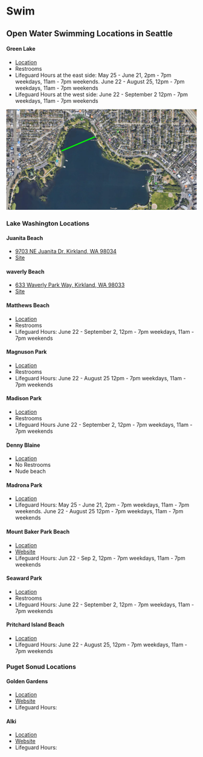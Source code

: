 # Swim

## Open Water Swimming Locations in Seattle

#### Green Lake
* [Location](https://www.google.com/maps/place/Green+Lake,+Seattle,+WA/@47.6778049,-122.3422588,15z/data=!3m1!4b1!4m5!3m4!1s0x54901414dad562fd:0xc942aafc8f01267c!8m2!3d47.6798338!4d-122.3257826)
* Restrooms
* Lifeguard Hours at the east side: May 25 - June 21, 2pm - 7pm weekdays, 11am - 7pm weekends. June 22 - August 25, 12pm - 7pm weekdays, 11am - 7pm weekends
* Lifeguard Hours at the west side: June 22 - September 2 12pm - 7pm weekdays, 11am - 7pm weekends

![green lake](green-lake.jpeg)

### Lake Washington Locations

#### Juanita Beach
* [9703 NE Juanita Dr, Kirkland, WA 98034](https://www.google.com/maps/place/Juanita+Beach+Park/@47.7048015,-122.215372,15z/data=!4m2!3m1!1s0x0:0xdb0cac503530060c?sa=X&ved=2ahUKEwjc3Kn-0KXpAhXZHDQIHZK_A8MQ_BIwD3oECBMQCw)
* [Site](https://www.theswimguide.org/beach/6506)

#### waverly Beach
* [633 Waverly Park Way, Kirkland, WA 98033](https://www.google.com/maps/place/Waverly+Beach+Park/@47.6869314,-122.2166368,15z/data=!4m2!3m1!1s0x0:0x9c268a055fc8afec?sa=X&ved=2ahUKEwjgx82s0aXpAhVSKH0KHShLB5kQ_BIwEHoECBEQCw)
* [Site](https://www.theswimguide.org/beach/6522)

#### Matthews Beach
* [Location](https://www.google.com/maps/place/Matthews+Beach,+Seattle,+WA/@47.7037068,-122.2964961,14z/data=!3m1!4b1!4m5!3m4!1s0x549013c4f0769c2d:0x8c1371438367252f!8m2!3d47.6958965!4d-122.2762179)
* Restrooms
* Lifeguard Hours: June 22 - September 2, 12pm - 7pm weekdays, 11am - 7pm weekends

#### Magnuson Park
* [Location](https://www.google.com/maps/search/magnuson+park/@47.6825264,-122.2617557,16z)
* Restrooms
* Lifeguard Hours: June 22 - August 25 12pm - 7pm weekdays, 11am - 7pm weekends

#### Madison Park
* [Location](https://www.google.com/maps/place/Madison+Park,+Seattle,+WA+98112/@47.637403,-122.295785,14.5z/data=!4m5!3m4!1s0x549014c9b0611b3b:0xf85be8f3df2273b8!8m2!3d47.6346093!4d-122.2796452)
* Restrooms
* Lifeguard Hours June 22 - September 2, 12pm - 7pm weekdays, 11am - 7pm weekends

#### Denny Blaine
* [Location](https://www.google.com/maps/place/Harrison%2FDenny-Blaine,+Seattle,+WA/@47.6256799,-122.2945973,15.5z/data=!4m5!3m4!1s0x54906b320919862f:0x64b603b3eca2ac01!8m2!3d47.6214746!4d-122.2864809)
* No Restrooms
* Nude beach

#### Madrona Park
* [Location](https://www.google.com/maps/place/Madrona+Park/@47.6119266,-122.2913852,14.5z/data=!4m5!3m4!1s0x54906b21023999a5:0x48641e387b39e571!8m2!3d47.6102275!4d-122.2834342)
* Lifeguard Hours: May 25 - June 21, 2pm - 7pm weekdays, 11am - 7pm weekends. June 22 - August 25 12pm - 7pm weekdays, 11am - 7pm weekends

#### Mount Baker Park Beach
* [Location](https://www.google.com/maps/place/2521+Lake+Park+Dr+S,+Seattle,+WA+98144/@47.5825647,-122.2957019,15.75z/data=!4m5!3m4!1s0x54906a5f75947c1d:0x1a5233db0133ed42!8m2!3d47.583083!4d-122.2874235)
* [Website](https://www.seattle.gov/parks/find/parks/mount-baker-park)
* Lifeguard Hours: Jun 22 - Sep 2, 12pm - 7pm weekdays, 11am - 7pm weekends

#### Seaward Park
* [Location](https://www.google.com/maps/place/Seward+Park,+Seattle,+WA+98118/@47.5517196,-122.2803942,14z/data=!3m1!4b1!4m5!3m4!1s0x54906a1c63b3aa63:0x44e4a05de3025c2b!8m2!3d47.5502603!4d-122.26485)
* Restrooms
* Lifeguard Hours: June 22 - September 2, 12pm - 7pm weekdays, 11am - 7pm weekends

#### Pritchard Island Beach
* [Location](https://www.google.com/maps/place/Pritchard+Island+Beach/@47.5283517,-122.2864542,14z/data=!4m5!3m4!1s0x0:0xac0f7ca82eb3fde0!8m2!3d47.5286558!4d-122.2628937)
* Lifeguard Hours: June 22 - August 25, 12pm - 7pm weekdays, 11am - 7pm weekends

### Puget Sonud Locations

#### Golden Gardens
* [Location](https://www.google.com/maps/place/Golden+Gardens+Park/@47.6905458,-122.4026619,15z/data=!4m5!3m4!1s0x549016648e6062ef:0x5b2c838d4c7f0aca!8m2!3d47.6917517!4d-122.4030912)
* [Website](https://www.seattle.gov/parks/find/parks/golden-gardens-park)
* Lifeguard Hours:

#### Alki
* [Location](https://www.google.com/maps/place/Alki+Beach/@47.58221,-122.4122072,14.25z/data=!4m5!3m4!1s0x54904079efcab4e7:0x5e9c1b1142e9d6e5!8m2!3d47.5859155!4d-122.4014255)
* [Website](https://www.seattle.gov/parks/find/parks/alki-beach-park)
* Lifeguard Hours:


